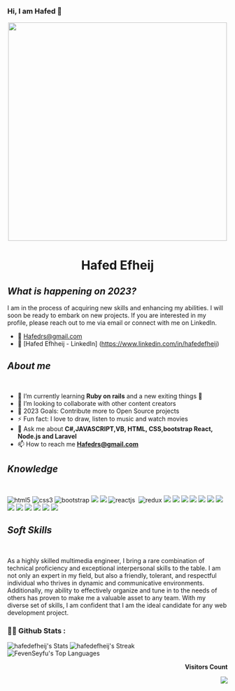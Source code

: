 ### Hi, I am Hafed 👋


<div align="center">

   <img src="https://giphy.com/gifs/screen-monitor-closeup-26tn33aiTi1jkl6H6" width="500"/>
  <br/>

  <h1><b>Hafed Efheij</b></h1>
 
</div>
<!------------------------------ Now ------------------------------>
 <section>
   <h2><i>What is happening on 2023?</i></h2>
I am in the process of acquiring new skills and enhancing my abilities. I will soon be ready to embark on new projects. If you are interested in my profile, please reach out to me via email or connect with me on LinkedIn.
  
 - 📧 Hafedrs@gmail.com
  - 🔗 [Hafed Efhheij - LinkedIn] (https://www.linkedin.com/in/hafedefheij)
</section>
<!------------------------------ Experience ------------------------------>
 <section>
  <h2><i>About me</i></h2>
  <br>
  <p>

- 🌱 I’m currently learning **Ruby on rails** and a new exiting things 🤣
- 👯 I’m looking to collaborate with other content creators
- 🥅 2023 Goals: Contribute more to Open Source projects
- ⚡ Fun fact: I love to draw, listen to music and watch movies
- 💬 Ask me about **C#,JAVASCRIPT,VB, HTML, CSS,bootstrap React, Node.js and Laravel**
- 📫 How to reach me **Hafedrs@gmail.com**
  </p>
</section>
<!------------------------------ Knowledge ------------------------------>
 <section>
  <h2><i>Knowledge</i></h2>
  <br>
<p align="left">
      <img src="https://img.shields.io/badge/HTML5-E34F26?style=for-the-badge&logo=html5&logoColor=white" alt="html5" />
 <img src="https://img.shields.io/badge/CSS3-1572B6?style=for-the-badge&logo=css3&logoColor=white" alt="css3" />
    <img src="https://img.shields.io/badge/Bootstrap-563D7C?style=for-the-badge&logo=bootstrap&logoColor=white" alt="bootstrap" />
  <img src="https://img.shields.io/badge/JavaScript-323330?style=for-the-badge&logo=javascript&logoColor=F7DF1E" />
 <img src="https://img.shields.io/badge/ruby-%23CC342D.svg?style=for-the-badge&logo=ruby&logoColor=white" />
      <img src="https://img.shields.io/badge/React-20232A?style=for-the-badge&logo=react&logoColor=61DAFB" alt="reactjs" />
      <img src="https://img.shields.io/badge/rails-%23CC0000.svg?style=for-the-badge&logo=ruby-on-rails&logoColor=white" alt=""rails />
    <img src="https://img.shields.io/badge/Redux-593D88.svg?style=for-the-badge&logo=redux&logoColor=white" alt="redux" />

  <img src="https://img.shields.io/badge/PostgreSQL-316192?style=for-the-badge&logo=postgresql&logoColor=white" />
    <img src="https://img.shields.io/badge/MongoDB-4EA94B?style=for-the-badge&logo=mongodb&logoColor=white" />

  <img src="https://img.shields.io/badge/C%2B%2B-00599C?style=for-the-badge&logo=c%2B%2B&logoColor=white" />
  <img src="https://img.shields.io/badge/SQLite-07405E?style=for-the-badge&logo=sqlite&logoColor=white" />
  <img src="https://img.shields.io/badge/json-5E5C5C?style=for-the-badge&logo=json&logoColor=white" />
    <img src="https://img.shields.io/badge/React-20232A?style=for-the-badge&logo=react&logoColor=61DAFB" />
    <img src="https://img.shields.io/badge/Node.js-339933?style=for-the-badge&logo=nodedotjs&logoColor=white" />
    
  <img src="https://img.shields.io/badge/React_Native-20232A?style=for-the-badge&logo=react&logoColor=61DAFB" />
    <img src="https://img.shields.io/badge/Express.js-000000?style=for-the-badge&logo=express&logoColor=white" />

  <img src="https://img.shields.io/badge/Visual_Studio_Code-0078D4?style=for-the-badge&logo=visual%20studio%20code&logoColor=white" />
  <img src="https://img.shields.io/badge/GIT-E44C30?style=for-the-badge&logo=git&logoColor=white" />
  <img src="https://img.shields.io/badge/GitHub-100000?style=for-the-badge&logo=github&logoColor=white" />
    <img src="https://img.shields.io/badge/Slack-4A154B?style=for-the-badge&logo=slack&logoColor=white" />
  </p>
</section>
<!------------------------------ Soft Skills ------------------------------>
 <section>
  <h2><i>Soft Skills</i></h2>
  <br>
  <p>
As a highly skilled multimedia engineer, I bring a rare combination of technical proficiency and exceptional interpersonal skills to the table. I am not only an expert in my field, but also a friendly, tolerant, and respectful individual who thrives in dynamic and communicative environments. Additionally, my ability to effectively organize and tune in to the needs of others has proven to make me a valuable asset to any team. With my diverse set of skills, I am confident that I am the ideal candidate for any web development project.
  </p>
</section>

<!------------------------------ My GitHub Stats ------------------------------>

 ### :woman_technologist: Github Stats :
           
  ![hafedefheij's Stats](https://github-readme-stats.vercel.app/api?username=hafedefheij&theme=vue-dark&show_icons=true&hide_border=true&count_private=true)
  ![hafedefheij's Streak](https://github-readme-streak-stats.herokuapp.com/?user=hafedefheij&theme=vue-dark&hide_border=true)
  ![FevenSeyfu's Top Languages](https://github-readme-stats.vercel.app/api/top-langs/?username=hafedefheij&theme=vue-dark&show_icons=true&hide_border=true&layout=compact)

  
<div align="end">
<p><b>Visitors Count</b></p>  
<img src="https://profile-counter.glitch.me/{hafedefheij}/count.svg" />
</div>
